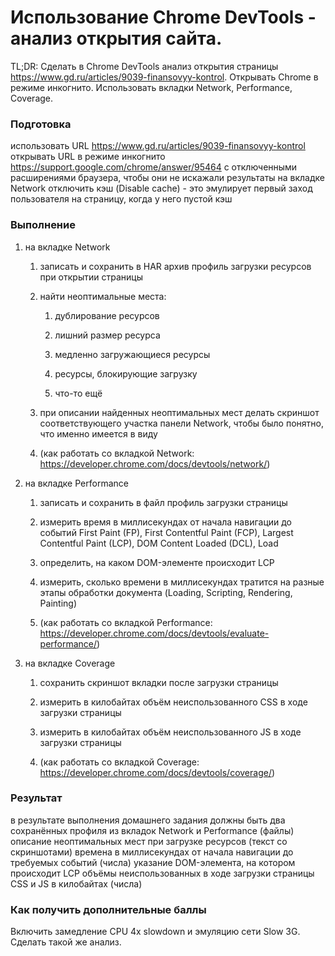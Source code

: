 # Использование Chrome DevTools - анализ открытия сайта.

TL;DR: Сделать в Chrome DevTools анализ открытия страницы https://www.gd.ru/articles/9039-finansovyy-kontrol. Открывать Chrome в режиме инкогнито. Использовать вкладки Network, Performance, Coverage.

### Подготовка

использовать URL https://www.gd.ru/articles/9039-finansovyy-kontrol
открывать URL в режиме инкогнито https://support.google.com/chrome/answer/95464 с отключенными расширениями браузера, чтобы они не искажали результаты
на вкладке Network отключить кэш (Disable cache) - это эмулирует первый заход пользователя на страницу, когда у него пустой кэш

### Выполнение

1. на вкладке Network

    1. записать и сохранить в HAR архив профиль загрузки ресурсов при открытии страницы

    1. найти неоптимальные места:

        1. дублирование ресурсов

        1. лишний размер ресурса

        1. медленно загружающиеся ресурсы

        1. ресурсы, блокирующие загрузку

        1. что-то ещё

    1. при описании найденных неоптимальных мест делать скриншот соответствующего участка панели Network, чтобы было понятно, что именно имеется в виду

    1. (как работать со вкладкой Network: https://developer.chrome.com/docs/devtools/network/)

1. на вкладке Performance

    1. записать и сохранить в файл профиль загрузки страницы

    1. измерить время в миллисекундах от начала навигации до событий First Paint (FP), First Contentful Paint (FCP), Largest Contentful Paint (LCP), DOM Content Loaded (DCL), Load

    1. определить, на каком DOM-элементе происходит LCP

    1. измерить, сколько времени в миллисекундах тратится на разные этапы обработки документа (Loading, Scripting, Rendering, Painting)

    1. (как работать со вкладкой Performance: https://developer.chrome.com/docs/devtools/evaluate-performance/)

1. на вкладке Coverage

    1. сохранить скриншот вкладки после загрузки страницы

    1. измерить в килобайтах объём неиспользованного CSS в ходе загрузки страницы

    1. измерить в килобайтах объём неиспользованного JS в ходе загрузки страницы

    1. (как работать со вкладкой Coverage: https://developer.chrome.com/docs/devtools/coverage/)

### Результат

в результате выполнения домашнего задания должны быть
два сохранённых профиля из вкладок Network и Performance (файлы)
описание неоптимальных мест при загрузке ресурсов (текст со скриншотами)
времена в миллисекундах от начала навигации до требуемых событий (числа)
указание DOM-элемента, на котором происходит LCP
объёмы неиспользованных в ходе загрузки страницы CSS и JS в килобайтах (числа)

### Как получить дополнительные баллы

Включить замедление CPU 4x slowdown и эмуляцию сети Slow 3G. Сделать такой же анализ.

